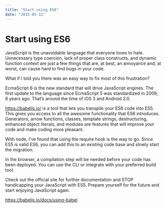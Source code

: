 ```yaml
---
title: "Start using ES6"
date: "2015-05-12"
---
```


# Start using ES6

JavaScript is the unavoidable language that everyone loves to hate. Unnecessary type coercion, lack of proper class constructs, and dynamic function context are just a few things that are, at best, an annoyance and, at worst, can cause hard to find bugs in your code.

What if I told you there was an easy way to fix most of this frustration?

EcmaScript 6 is the new standard that will drive JavaScript engines. The first update to the language since EcmaScript 5 was standardized in 2009, 6 years ago. That’s around the time of iOS 3 and Android 2.0.

https://babeljs.io/ is a tool that lets you transpile your ES6 code into ES5. This gives you access to all the awesome functionality that ES6 introduces. Generators, arrow functions, classes, template strings, destructuring, enhanced object literals, and modules are features that will improve your code and make coding more pleasant.

With node, I’ve found that using the require hook is the way to go. Since ES5 is valid ES6, you can add this to an existing code base and slowly start the migration.

In the browser, a compilation step will be needed before your code has been deployed. You can use the CLI or integrate with your preferred build tool.

Check out the official site for further documentation and STOP handicapping your JavaScript with ES5. Prepare yourself for the future and start enjoying JavaScript again.

https://babeljs.io/docs/using-babel
